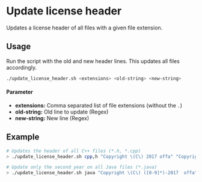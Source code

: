 # Update license header

Updates a license header of all files with a given file extension.


## Usage

Run the script with the old and new header lines. This updates all files accordingly.

```bash
./update_license_header.sh <extensions> <old-string> <new-string>
```


#### Parameter

- **extensions:** Comma separated list of file extensions (without the `.`)
- **old-string:** Old line to update (Regex)
- **new-string:** New line (Regex)


## Example

```bash
# Updates the header of all C++ files (*.h, *.cpp)
> ./update_license_header.sh cpp,h "Copyright \(C\) 2017 offa" "Copyright (C) 2017-2018 offa"

# Update only the second year on all Java files (*.java)
> ./update_license_header.sh java "Copyright \(C\) ([0-9]*)-2017  offa" "Copyright \(C\) \1-2018  offa"
```
